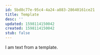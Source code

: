```yaml
---
id: 5bd8c77e-95c4-4a24-a883-28640161ce21
title: Template
desc: ''
updated: 1598114150042
created: 1598114150042
stub: false
---
```


I am text from a template.
